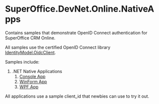 # SuperOffice.DevNet.Online.NativeApps

Contains samples that demonstrate OpenID Connect authentication for SuperOffice CRM Online.

All samples use the certified OpenID Connect library [IdentityModel.OidcClient](https://github.com/IdentityModel/IdentityModel.OidcClient).

Samples include:

1. .NET Native Applications
   1. [Console App](Console/README.md)
   2. [WinForm App](Windows/README.md)
   3. [WPF App](Windows/README.md)

All applications use a sample client_id that newbies can use to try it out.
